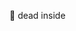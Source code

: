 🌱 dead inside

<!--
**pomfuu/pomfuu** is a ✨ _special_ ✨ repository because its `README.md` (this file) appears on your GitHub profile.

🌱 I’m currently learning ...

- 🔭 I’m currently working on ...
🌱 I’m currently learning ...
- 👯 I’m looking to collaborate on ...
- 🤔 I’m looking for help with ...
- 💬 Ask me about ...
- 📫 How to reach me: ...
- 😄 Pronouns: ...
- ⚡ Fun fact: ...
-->
